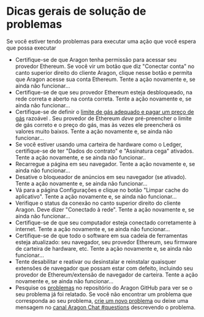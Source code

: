 # Dicas gerais de solução de problemas

Se você estiver tendo problemas para executar uma ação que você espera que possa executar

* Certifique-se de que Aragon tenha permissão para acessar seu provedor Ethereum. Se você vir um botão que diz "Conectar conta" no canto superior direito do cliente Aragon, clique nesse botão e permita que Aragon acesse sua conta Ethereum. Tente a ação novamente e, se ainda não funcionar...
* Certifique-se de que seu provedor Ethereum esteja desbloqueado, na rede correta e aberto na conta correta. Tente a ação novamente e, se ainda não funcionar...
* Certifique-se de definir o [limite de gás adequado e pagar um ](https://ethgasstation.info/blog/gas-limit/)[preço de gás](https://ethgasstation.info/) razoável . Seu provedor de Ethereum _deve_ pré-preencher o limite de gás correto e o preço do gás, mas às vezes ele preencherá os valores muito baixos. Tente a ação novamente e, se ainda não funcionar...
* Se você estiver usando uma carteira de hardware como o Ledger, certifique-se de ter "Dados do contrato" e "Assinatura cega" ativados. Tente a ação novamente, e se ainda não funcionar..
* Recarregue a página em seu navegador. Tente a ação novamente e, se ainda não funcionar...
* Desative o bloqueador de anúncios em seu navegador (se ativado). Tente a ação novamente e, se ainda não funcionar...
* Vá para a página Configurações e clique no botão "Limpar cache do aplicativo". Tente a ação novamente e, se ainda não funcionar...
* Verifique o status da conexão no canto superior direito do cliente Aragon. Deve dizer "Conectado à rede". Tente a ação novamente e, se ainda não funcionar...
* Certifique-se de que seu computador esteja conectado corretamente à internet. Tente a ação novamente e, se ainda não funcionar...
* Certifique-se de que todo o software em sua cadeia de ferramentas esteja atualizado: seu navegador, seu provedor Ethereum, seu firmware de carteira de hardware, etc. Tente a ação novamente e, se ainda não funcionar...
* Tente desabilitar e reativar ou desinstalar e reinstalar quaisquer extensões de navegador que possam estar com defeito, incluindo seu provedor de Ethereum/extensão de navegador de carteira. Tente a ação novamente e, se ainda não funcionar...
* Pesquise os [problemas](https://github.com/aragon/aragon/issues) no repositório do Aragon GitHub para ver se o seu problema já foi relatado. Se você não encontrar um problema que corresponda ao seu problema, [crie um novo problema](https://github.com/aragon/aragon/issues/new) ou deixe uma mensagem no [canal Aragon Chat #questions](https://discordapp.com/channels/672466989217873929/694844628586856469) descrevendo o problema.

